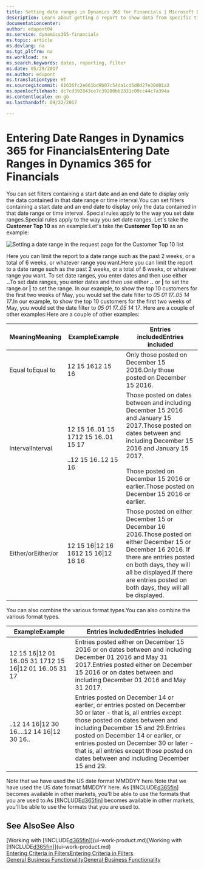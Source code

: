 ```yaml
---
title: Setting date ranges in Dynamics 365 for Financials | Microsoft Docs
description: Learn about getting a report to show data from specific time periods using date ranges in Dynamics 365 for Financials.
documentationcenter: 
author: edupont04
ms.service: dynamics365-financials
ms.topic: article
ms.devlang: na
ms.tgt_pltfrm: na
ms.workload: na
ms.search.keywords: dates, reporting, filter
ms.date: 05/29/2017
ms.author: edupont
ms.translationtype: HT
ms.sourcegitcommit: 81636fc2e661bd9b07c54da1cd5d0d27e30d01a2
ms.openlocfilehash: dc7cd392843ce7c39200bb2331c09cc44c7a394a
ms.contentlocale: en-gb
ms.lasthandoff: 09/22/2017

---
```

# <a name="entering-date-ranges-in-dynamics-365-for-financials"></a><span data-ttu-id="8905f-103">Entering Date Ranges in Dynamics 365 for Financials</span><span class="sxs-lookup"><span data-stu-id="8905f-103">Entering Date Ranges in Dynamics 365 for Financials</span></span>
<span data-ttu-id="8905f-104">You can set filters containing a start date and an end date to display only the data contained in that date range or time interval.</span><span class="sxs-lookup"><span data-stu-id="8905f-104">You can set filters containing a start date and an end date to display only the data contained in that date range or time interval.</span></span> <span data-ttu-id="8905f-105">Special rules apply to the way you set date ranges.</span><span class="sxs-lookup"><span data-stu-id="8905f-105">Special rules apply to the way you set date ranges.</span></span> <span data-ttu-id="8905f-106">Let's take the **Customer Top 10** as an example:</span><span class="sxs-lookup"><span data-stu-id="8905f-106">Let's take the **Customer Top 10** as an example:</span></span>

![Setting a date range in the request page for the Customer Top 10 list](./media/ui-enter-date-ranges/customer-top10-list.png)

<span data-ttu-id="8905f-108">Here you can limit the report to a date range such as the past 2 weeks, or a total of 6 weeks, or whatever range you want.</span><span class="sxs-lookup"><span data-stu-id="8905f-108">Here you can limit the report to a date range such as the past 2 weeks, or a total of 6 weeks, or whatever range you want.</span></span> <span data-ttu-id="8905f-109">To set date ranges, you enter dates and then use either **..**</span><span class="sxs-lookup"><span data-stu-id="8905f-109">To set date ranges, you enter dates and then use either **..**</span></span> <span data-ttu-id="8905f-110">or **|** to set the range.</span><span class="sxs-lookup"><span data-stu-id="8905f-110">or **|** to set the range.</span></span> <span data-ttu-id="8905f-111">In our example, to show the top 10 customers for the first two weeks of May, you would set the date filter to *05 01 17..05 14 17*.</span><span class="sxs-lookup"><span data-stu-id="8905f-111">In our example, to show the top 10 customers for the first two weeks of May, you would set the date filter to *05 01 17..05 14 17*.</span></span>
<span data-ttu-id="8905f-112">Here are a couple of other examples:</span><span class="sxs-lookup"><span data-stu-id="8905f-112">Here are a couple of other examples:</span></span>

| <span data-ttu-id="8905f-113">Meaning</span><span class="sxs-lookup"><span data-stu-id="8905f-113">Meaning</span></span> | <span data-ttu-id="8905f-114">Example</span><span class="sxs-lookup"><span data-stu-id="8905f-114">Example</span></span> | <span data-ttu-id="8905f-115">Entries included</span><span class="sxs-lookup"><span data-stu-id="8905f-115">Entries included</span></span> |
|---|---|---|
|<span data-ttu-id="8905f-116">Equal to</span><span class="sxs-lookup"><span data-stu-id="8905f-116">Equal to</span></span>| <span data-ttu-id="8905f-117">12 15 16</span><span class="sxs-lookup"><span data-stu-id="8905f-117">12 15 16</span></span> |<span data-ttu-id="8905f-118">Only those posted on December 15 2016.</span><span class="sxs-lookup"><span data-stu-id="8905f-118">Only those posted on December 15 2016.</span></span>|
|<span data-ttu-id="8905f-119">Interval</span><span class="sxs-lookup"><span data-stu-id="8905f-119">Interval</span></span>| <span data-ttu-id="8905f-120">12 15 16..01 15 17</span><span class="sxs-lookup"><span data-stu-id="8905f-120">12 15 16..01 15 17</span></span><br /><br /><span data-ttu-id="8905f-121">..12 15 16</span><span class="sxs-lookup"><span data-stu-id="8905f-121">..12 15 16</span></span>|<span data-ttu-id="8905f-122">Those posted on dates between and including December 15 2016 and January 15 2017.</span><span class="sxs-lookup"><span data-stu-id="8905f-122">Those posted on dates between and including December 15 2016 and January 15 2017.</span></span><br /><br /><span data-ttu-id="8905f-123">Those posted on December 15 2016 or earlier.</span><span class="sxs-lookup"><span data-stu-id="8905f-123">Those posted on December 15 2016 or earlier.</span></span>|
|<span data-ttu-id="8905f-124">Either/or</span><span class="sxs-lookup"><span data-stu-id="8905f-124">Either/or</span></span>|<span data-ttu-id="8905f-125">12 15 16&#124;12 16 16</span><span class="sxs-lookup"><span data-stu-id="8905f-125">12 15 16&#124;12 16 16</span></span>|<span data-ttu-id="8905f-126">Those posted on either December 15 or December 16 2016.</span><span class="sxs-lookup"><span data-stu-id="8905f-126">Those posted on either December 15 or December 16 2016.</span></span> <span data-ttu-id="8905f-127">If there are entries posted on both days, they will all be displayed.</span><span class="sxs-lookup"><span data-stu-id="8905f-127">If there are entries posted on both days, they will all be displayed.</span></span>|

<span data-ttu-id="8905f-128">You can also combine the various format types.</span><span class="sxs-lookup"><span data-stu-id="8905f-128">You can also combine the various format types.</span></span>

| <span data-ttu-id="8905f-129">Example</span><span class="sxs-lookup"><span data-stu-id="8905f-129">Example</span></span> | <span data-ttu-id="8905f-130">Entries included</span><span class="sxs-lookup"><span data-stu-id="8905f-130">Entries included</span></span> |
|---|---|
|<span data-ttu-id="8905f-131">12 15 16&#124;12 01 16..05 31 17</span><span class="sxs-lookup"><span data-stu-id="8905f-131">12 15 16&#124;12 01 16..05 31 17</span></span> | <span data-ttu-id="8905f-132">Entries posted either on December 15 2016 or on dates between and including December 01 2016 and May 31 2017.</span><span class="sxs-lookup"><span data-stu-id="8905f-132">Entries posted either on December 15 2016 or on dates between and including December 01 2016 and May 31 2017.</span></span> |
|<span data-ttu-id="8905f-133">..12 14 16&#124;12 30 16..</span><span class="sxs-lookup"><span data-stu-id="8905f-133">..12 14 16&#124;12 30 16..</span></span> | <span data-ttu-id="8905f-134">Entries posted on December 14 or earlier, or entries posted on December 30 or later - that is, all entries except those posted on dates between and including December 15 and 29.</span><span class="sxs-lookup"><span data-stu-id="8905f-134">Entries posted on December 14 or earlier, or entries posted on December 30 or later - that is, all entries except those posted on dates between and including December 15 and 29.</span></span> |

<span data-ttu-id="8905f-135">Note that we have used the US date format MMDDYY here.</span><span class="sxs-lookup"><span data-stu-id="8905f-135">Note that we have used the US date format MMDDYY here.</span></span> <span data-ttu-id="8905f-136">As [!INCLUDE[d365fin](includes/d365fin_md.md)] becomes available in other markets, you'll be able to use the formats that you are used to.</span><span class="sxs-lookup"><span data-stu-id="8905f-136">As [!INCLUDE[d365fin](includes/d365fin_md.md)] becomes available in other markets, you'll be able to use the formats that you are used to.</span></span>

## <a name="see-also"></a><span data-ttu-id="8905f-137">See Also</span><span class="sxs-lookup"><span data-stu-id="8905f-137">See Also</span></span>
<span data-ttu-id="8905f-138">[Working with [!INCLUDE[d365fin](includes/d365fin_long_md.md)]](ui-work-product.md)</span><span class="sxs-lookup"><span data-stu-id="8905f-138">[Working with [!INCLUDE[d365fin](includes/d365fin_long_md.md)]](ui-work-product.md)</span></span>  
[<span data-ttu-id="8905f-139">Entering Criteria in Filters</span><span class="sxs-lookup"><span data-stu-id="8905f-139">Entering Criteria in Filters </span></span>](ui-enter-criteria-filters.md)  
[<span data-ttu-id="8905f-140">General Business Functionality</span><span class="sxs-lookup"><span data-stu-id="8905f-140">General Business Functionality</span></span>](ui-across-business-areas.md)

